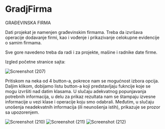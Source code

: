 # GradjFirma
GRAĐEVINSKA FIRMA 

Dati projekat je namenjen građevinskim firmama. Treba da izvršava operacije dodavanje firmi, kao i vođenje i prikazivanje celokupne evidencije o samim firmama.

Sve gore navedeno treba da radi i za projekte, mašine i radnike date firme. 

Izgled početne stranice sajta:


![Screenshot (207)](https://user-images.githubusercontent.com/102148958/159482422-8c07c727-5c32-450a-b1af-4da1abc2970e.png)



Pritiskom na neka od 4 button-a, pokrece nam se mogućnost izbora opcija. Daljim klikom, dobijamo listu button-a koji predstavljaju fukncije koje se mogu izvršiti 
nad datim klasama. U slučaju adekvatnog popunjavanja potrebnih informacija, u delu za prikaz rezultata nam se štampaju izvesne informacije u vezi klase i operacije koju 
smo odabrali. Međutim, u slučaju unošenja neadekvatnih informacija (ili neunošenja istih), prikazuje se prozor sa upozorenjem.



![Screenshot (210)](https://user-images.githubusercontent.com/102148958/159484597-7ce2243a-c1ad-46e8-bd55-3ad21f988529.png)
![Screenshot (211)](https://user-images.githubusercontent.com/102148958/159484791-7def1397-3188-409b-a189-3bc26cb2d99f.png)
![Screenshot (212)](https://user-images.githubusercontent.com/102148958/159485014-e69bb853-8a8b-4994-8e4a-39a81e187f04.png)

